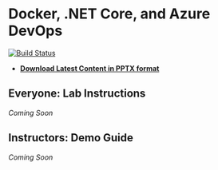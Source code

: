 # Docker, .NET Core, and Azure DevOps

[![Build Status](https://dev.azure.com/seesharprun/CampAzure/_apis/build/status/campazure.docker_netcore_containers?branchName=master)](https://dev.azure.com/seesharprun/CampAzure/_build/latest?definitionId=48&branchName=master)

- **[Download Latest Content in PPTX format](../../releases/latest)**

## Everyone: Lab Instructions

*Coming Soon*

## Instructors: Demo Guide

*Coming Soon*
